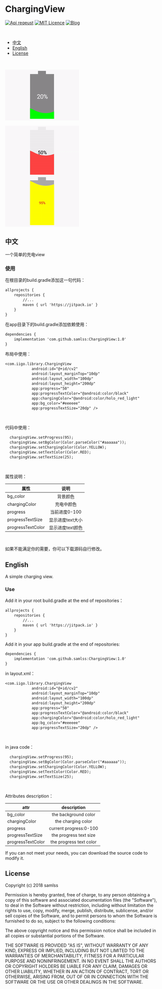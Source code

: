 # ChargingView
[![Api reqeust](https://img.shields.io/badge/api-11+-green.svg)](https://github.com/samlss/ChargingView)  [![MIT Licence](https://badges.frapsoft.com/os/mit/mit.svg?v=103)](https://github.com/samlss/ChargingView/blob/master/LICENSE) [![Blog](https://img.shields.io/badge/samlss-blog-orange.svg)](https://blog.csdn.net/Samlss)

<br>

  * [中文](#%E4%B8%AD%E6%96%87)
  * [English](#english)
  * [License](#license)

<br>

![gif1](https://github.com/samlss/ChargingView/blob/master/screenshot/screenshot1.gif)

![gif2](https://github.com/samlss/ChargingView/blob/master/screenshot/screenshot2.gif)


## 中文
一个简单的充电view<br>

### 使用<br>
在根目录的build.gradle添加这一句代码：
```
allprojects {
    repositories {
        //...
        maven { url 'https://jitpack.io' }
    }
}
```

在app目录下的build.gradle添加依赖使用：
```
dependencies {
    implementation 'com.github.samlss:ChargingView:1.0'
}
```

布局中使用：
```
<com.iigo.library.ChargingView
            android:id="@+id/cv2"
            android:layout_marginTop="10dp"
            android:layout_width="100dp"
            android:layout_height="200dp"
            app:progress="50"
            app:progressTextColor="@android:color/black"
            app:chargingColor="@android:color/holo_red_light"
            app:bg_color="#eeeeee"
            app:progressTextSize="20dp" />
```

<br>

代码中使用：
```
  chargingView.setProgress(95);
  chargingView.setBgColor(Color.parseColor("#aaaaaa"));
  chargingView.setChargingColor(Color.YELLOW);
  chargingView.setTextColor(Color.RED);
  chargingView.setTextSize(25);
```

<br>

属性说明：

| 属性        | 说明           |
| ------------- |:-------------:|
| bg_color      | 背景颜色 |
| chargingColor | 充电中颜色 |
| progress      | 当前进度0-100 |
| progressTextSize      | 显示进度text大小|
| progressTextColor      | 显示进度text颜色 |

<br>

如果不能满足你的需要，你可以下载源码自行修改。

## English
A simple charging view.

### Use<br>
Add it in your root build.gradle at the end of repositories：
```
allprojects {
    repositories {
        //...
        maven { url 'https://jitpack.io' }
    }
}
```

Add it in your app build.gradle at the end of repositories:
```
dependencies {
    implementation 'com.github.samlss:ChargingView:1.0'
}
```


in layout.xml：
```
<com.iigo.library.ChargingView
            android:id="@+id/cv2"
            android:layout_marginTop="10dp"
            android:layout_width="100dp"
            android:layout_height="200dp"
            app:progress="50"
            app:progressTextColor="@android:color/black"
            app:chargingColor="@android:color/holo_red_light"
            app:bg_color="#eeeeee"
            app:progressTextSize="20dp" />
```

<br>

in java code：
```
  chargingView.setProgress(95);
  chargingView.setBgColor(Color.parseColor("#aaaaaa"));
  chargingView.setChargingColor(Color.YELLOW);
  chargingView.setTextColor(Color.RED);
  chargingView.setTextSize(25);
```

<br>

Attributes description：

| attr        | description  |
| ------------- |:-------------:|
| bg_color      | the background color |
| chargingColor | the charging color |
| progress      | current progress:0-100 |
| progressTextSize      | the progress text size|
| progressTextColor      | the progress text color |

If you can not meet your needs, you can download the source code to modify it.


## License
Copyright (c) 2018 samlss

Permission is hereby granted, free of charge, to any person obtaining a copy
of this software and associated documentation files (the "Software"), to deal
in the Software without restriction, including without limitation the rights
to use, copy, modify, merge, publish, distribute, sublicense, and/or sell
copies of the Software, and to permit persons to whom the Software is
furnished to do so, subject to the following conditions:

The above copyright notice and this permission notice shall be included in all
copies or substantial portions of the Software.

THE SOFTWARE IS PROVIDED "AS IS", WITHOUT WARRANTY OF ANY KIND, EXPRESS OR
IMPLIED, INCLUDING BUT NOT LIMITED TO THE WARRANTIES OF MERCHANTABILITY,
FITNESS FOR A PARTICULAR PURPOSE AND NONINFRINGEMENT. IN NO EVENT SHALL THE
AUTHORS OR COPYRIGHT HOLDERS BE LIABLE FOR ANY CLAIM, DAMAGES OR OTHER
LIABILITY, WHETHER IN AN ACTION OF CONTRACT, TORT OR OTHERWISE, ARISING FROM,
OUT OF OR IN CONNECTION WITH THE SOFTWARE OR THE USE OR OTHER DEALINGS IN THE
SOFTWARE.
